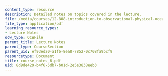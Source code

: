 ```yaml
---
content_type: resource
description: Detailed notes on topics covered in the lecture.
file: /media/courses/12-808-introduction-to-observational-physical-oceanography-fall-2004/8d9de429b4f65db7b01d2e5e3838eeb3_course_notes_6.pdf
file_type: application/pdf
learning_resource_types:
- Lecture Notes
ocw_type: OCWFile
parent_title: Lecture Notes
parent_type: CourseSection
parent_uid: ef93ed20-a1f6-8ea8-7852-0c708fa9bcf9
resourcetype: Document
title: course_notes_6.pdf
uid: 8d9de429-b4f6-5db7-b01d-2e5e3838eeb3
---
```


